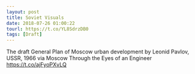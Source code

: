 ```yaml
---
layout: post
title: Soviet Visuals
date: 2018-07-26 01:00:22
tourl: https://t.co/YL8SdrzDB0
tags: [Draft]
---
```

The draft General Plan of Moscow urban development by Leonid Pavlov, USSR, 1966 via Moscow Through the Eyes of an Engineer https://t.co/ajFyoPXvLQ